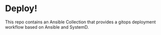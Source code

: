 # Deploy!

This repo contains an Ansible Collection that provides a gitops deployment workflow based on Ansible and SystemD.
